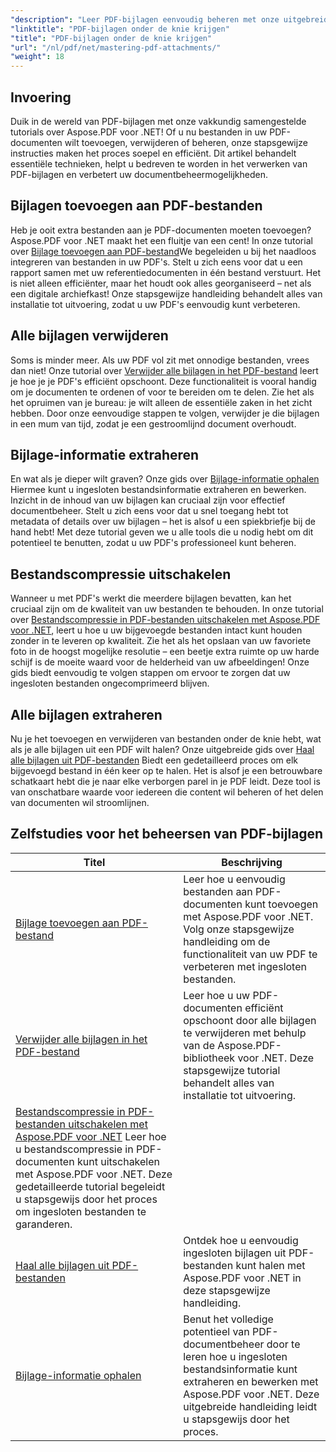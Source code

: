 ```yaml
---
"description": "Leer PDF-bijlagen eenvoudig beheren met onze uitgebreide Aspose.PDF voor .NET tutorials. Stapsgewijze instructies voor effectief PDF-documentbeheer."
"linktitle": "PDF-bijlagen onder de knie krijgen"
"title": "PDF-bijlagen onder de knie krijgen"
"url": "/nl/pdf/net/mastering-pdf-attachments/"
"weight": 18
---
```


## Invoering

Duik in de wereld van PDF-bijlagen met onze vakkundig samengestelde tutorials over Aspose.PDF voor .NET! Of u nu bestanden in uw PDF-documenten wilt toevoegen, verwijderen of beheren, onze stapsgewijze instructies maken het proces soepel en efficiënt. Dit artikel behandelt essentiële technieken, helpt u bedreven te worden in het verwerken van PDF-bijlagen en verbetert uw documentbeheermogelijkheden.

## Bijlagen toevoegen aan PDF-bestanden
Heb je ooit extra bestanden aan je PDF-documenten moeten toevoegen? Aspose.PDF voor .NET maakt het een fluitje van een cent! In onze tutorial over [Bijlage toevoegen aan PDF-bestand](./adding-attachment/)We begeleiden u bij het naadloos integreren van bestanden in uw PDF's. Stelt u zich eens voor dat u een rapport samen met uw referentiedocumenten in één bestand verstuurt. Het is niet alleen efficiënter, maar het houdt ook alles georganiseerd – net als een digitale archiefkast! Onze stapsgewijze handleiding behandelt alles van installatie tot uitvoering, zodat u uw PDF's eenvoudig kunt verbeteren.

## Alle bijlagen verwijderen
Soms is minder meer. Als uw PDF vol zit met onnodige bestanden, vrees dan niet! Onze tutorial over [Verwijder alle bijlagen in het PDF-bestand](./remove-all-attachments/) leert je hoe je je PDF's efficiënt opschoont. Deze functionaliteit is vooral handig om je documenten te ordenen of voor te bereiden om te delen. Zie het als het opruimen van je bureau: je wilt alleen de essentiële zaken in het zicht hebben. Door onze eenvoudige stappen te volgen, verwijder je die bijlagen in een mum van tijd, zodat je een gestroomlijnd document overhoudt.

## Bijlage-informatie extraheren
En wat als je dieper wilt graven? Onze gids over [Bijlage-informatie ophalen](./get-attachment-information/) Hiermee kunt u ingesloten bestandsinformatie extraheren en bewerken. Inzicht in de inhoud van uw bijlagen kan cruciaal zijn voor effectief documentbeheer. Stelt u zich eens voor dat u snel toegang hebt tot metadata of details over uw bijlagen – het is alsof u een spiekbriefje bij de hand hebt! Met deze tutorial geven we u alle tools die u nodig hebt om dit potentieel te benutten, zodat u uw PDF's professioneel kunt beheren.

## Bestandscompressie uitschakelen
Wanneer u met PDF's werkt die meerdere bijlagen bevatten, kan het cruciaal zijn om de kwaliteit van uw bestanden te behouden. In onze tutorial over [Bestandscompressie in PDF-bestanden uitschakelen met Aspose.PDF voor .NET](./disable-file-compression-in-pdf-files/), leert u hoe u uw bijgevoegde bestanden intact kunt houden zonder in te leveren op kwaliteit. Zie het als het opslaan van uw favoriete foto in de hoogst mogelijke resolutie – een beetje extra ruimte op uw harde schijf is de moeite waard voor de helderheid van uw afbeeldingen! Onze gids biedt eenvoudig te volgen stappen om ervoor te zorgen dat uw ingesloten bestanden ongecomprimeerd blijven.

## Alle bijlagen extraheren
Nu je het toevoegen en verwijderen van bestanden onder de knie hebt, wat als je alle bijlagen uit een PDF wilt halen? Onze uitgebreide gids over [Haal alle bijlagen uit PDF-bestanden](./get-all-the-attachments-from-pdf-files/) Biedt een gedetailleerd proces om elk bijgevoegd bestand in één keer op te halen. Het is alsof je een betrouwbare schatkaart hebt die je naar elke verborgen parel in je PDF leidt. Deze tool is van onschatbare waarde voor iedereen die content wil beheren of het delen van documenten wil stroomlijnen.


## Zelfstudies voor het beheersen van PDF-bijlagen
| Titel | Beschrijving |
| --- | --- | 
| [Bijlage toevoegen aan PDF-bestand](./adding-attachment/) | Leer hoe u eenvoudig bestanden aan PDF-documenten kunt toevoegen met Aspose.PDF voor .NET. Volg onze stapsgewijze handleiding om de functionaliteit van uw PDF te verbeteren met ingesloten bestanden. |  
| [Verwijder alle bijlagen in het PDF-bestand](./remove-all-attachments/) | Leer hoe u uw PDF-documenten efficiënt opschoont door alle bijlagen te verwijderen met behulp van de Aspose.PDF-bibliotheek voor .NET. Deze stapsgewijze tutorial behandelt alles van installatie tot uitvoering. |  
| [Bestandscompressie in PDF-bestanden uitschakelen met Aspose.PDF voor .NET](./disable-file-compression-in-pdf-files/) Leer hoe u bestandscompressie in PDF-documenten kunt uitschakelen met Aspose.PDF voor .NET. Deze gedetailleerde tutorial begeleidt u stapsgewijs door het proces om ingesloten bestanden te garanderen. |  
| [Haal alle bijlagen uit PDF-bestanden](./get-all-the-attachments-from-pdf-files/) | Ontdek hoe u eenvoudig ingesloten bijlagen uit PDF-bestanden kunt halen met Aspose.PDF voor .NET in deze stapsgewijze handleiding. |  
| [Bijlage-informatie ophalen](./get-attachment-information/) | Benut het volledige potentieel van PDF-documentbeheer door te leren hoe u ingesloten bestandsinformatie kunt extraheren en bewerken met Aspose.PDF voor .NET. Deze uitgebreide handleiding leidt u stapsgewijs door het proces. |